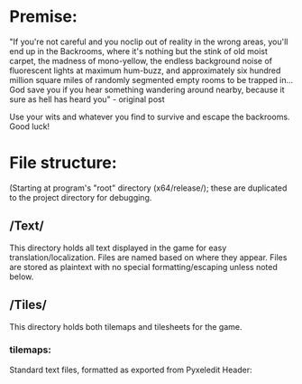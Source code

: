 # Premise:
"If you're not careful and you noclip out of reality in the wrong areas, you'll end up in the Backrooms, where it's nothing but the stink of old moist carpet, the madness of mono-yellow, the endless background noise of fluorescent lights at maximum hum-buzz, and approximately six hundred million square miles of randomly segmented empty rooms to be trapped in...
God save you if you hear something wandering around nearby, because it sure as hell has heard you" - original post <br>

Use your wits and whatever you find to survive and escape the backrooms. Good luck!

# File structure:
(Starting at program's "root" directory (x64/release/); these are duplicated to the project directory for debugging.
## /Text/
This directory holds all text displayed in the game for easy translation/localization. Files are named based on where they appear. Files are stored as plaintext with no special formatting/escaping unless noted below.

## /Tiles/
This directory holds both tilemaps and tilesheets for the game.

### tilemaps:
Standard text files, formatted as exported from Pyxeledit
Header:
